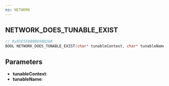 ```yaml
---
ns: NETWORK
---
```

## NETWORK_DOES_TUNABLE_EXIST

```c
// 0x85E5F8B9B898B20A
BOOL NETWORK_DOES_TUNABLE_EXIST(char* tunableContext, char* tunableName);
```

## Parameters
* **tunableContext**:
* **tunableName**:
